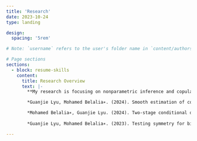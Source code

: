 ```yaml
---
title: 'Research'
date: 2023-10-24
type: landing

design:
  spacing: '5rem'

# Note: `username` refers to the user's folder name in `content/authors/`

# Page sections
sections:
  - block: resume-skills
    content:
      title: Research Overview
      text: |-
        **My research is focusing on nonparametric inference and copula modeling.**

        *Guanjie Lyu, Mohamed Belalia∗. (2024). Smooth estimation of conditional quantile function using Bernstein polynomials. Statistics 58 (2): 407-421.*

        *Mohamed Belalia∗, Guanjie Lyu. (2024). Two-stage conditional density estimation based on Bernstein polynomials. Communications in Statistics - Theory and Methods 53 (11): 4172-4193.*
 
        *Guanjie Lyu, Mohamed Belalia∗. (2023). Testing symmetry for bivariate copulas using Bernstein polynomials. Statistics and Computing 33 (6): 128.*

---
```



